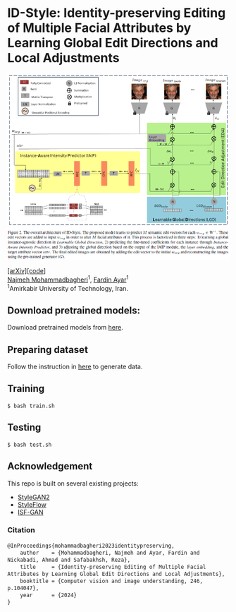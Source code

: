 # ID-Style: Identity-preserving Editing of Multiple Facial Attributes by Learning Global Edit Directions and Local Adjustments

<img src="https://github.com/najmemhmdb/ID-Style/blob/master/img/architecture.png" width="1000"/>

[[arXiv]](https://arxiv.org/pdf/2309.14267.pdf)[[code]](https://github.com/najmemhmdb/ID-Style) <br>
[Najmeh Mohammadbagheri](https://github.com/najmemhmdb)<sup>1</sup>, [Fardin Ayar](https://github.com/fardinayar)<sup>1</sup> <br>
<sup>1</sup>Amirkabir University of Technology, Iran. <br>

## Download pretrained models:

Download pretrained models from [here](https://drive.google.com/file/d/1ce6L4js-_mrh_uROmOY4Dbuoo81T8t8a/view?usp=drive_link).

## Preparing dataset

Follow the instruction in [here](https://github.com/yhlleo/stylegan-mmuit/tree/master/styleganv2) to generate data.

## Training 

```
$ bash train.sh
```

## Testing

```
$ bash test.sh
```

## Acknowledgement

This repo is built on several existing projects:

 - [StyleGAN2](https://github.com/NVlabs/stylegan)
 - [StyleFlow](https://github.com/RameenAbdal/StyleFlow)
 - [ISF-GAN](https://github.com/yhlleo/stylegan-mmuit)

### Citation

```
@InProceedings{mohammadbagheri2023identitypreserving,
    author    = {Mohammadbagheri, Najmeh and Ayar, Fardin and Nickabadi, Ahmad and Safabakhsh, Reza},
    title     = {Identity-preserving Editing of Multiple Facial Attributes by Learning Global Edit Directions and Local Adjustments},
    booktitle = {Computer vision and image understanding, 246, p.104047},
    year      = {2024}
}
```
